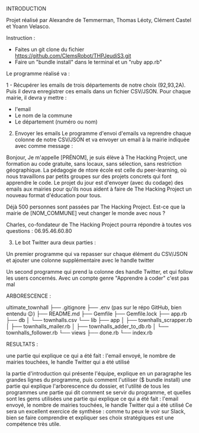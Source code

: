 
INTRODUCTION

Projet réalisé par Alexandre de Temmerman, Thomas Léoty, Clément Castel et Yoann Velasco.


Instruction :

- Faites un git clone du fichier https://github.com/ClemsRobot/THPJeudiS3.git
- Faire un "bundle install" dans le terminal et un "ruby app.rb"




Le programme réalisé va :

1 - Récupérer les emails de trois départements de notre choix (92,93,2A). 
Puis il devra enregistrer ces emails dans un fichier CSV/JSON. Pour chaque mairie, il devra y mettre :

* l'email
* Le nom de la commune
* Le département (numéro ou nom)


2) Envoyer les emails
Le programme d'envoi d'emails va reprendre chaque colonne de notre CSV/JSON et va envoyer un email à la mairie indiquée avec comme message :

Bonjour,
Je m'appelle [PRÉNOM], je suis élève à The Hacking Project, une formation au code gratuite, sans locaux, sans sélection, sans restriction géographique. La pédagogie de ntore école est celle du peer-learning, où nous travaillons par petits groupes sur des projets concrets qui font apprendre le code. Le projet du jour est d'envoyer (avec du codage) des emails aux mairies pour qu'ils nous aident à faire de The Hacking Project un nouveau format d'éducation pour tous.

Déjà 500 personnes sont passées par The Hacking Project. Est-ce que la mairie de [NOM_COMMUNE] veut changer le monde avec nous ?


Charles, co-fondateur de The Hacking Project pourra répondre à toutes vos questions : 06.95.46.60.80


3) Le bot Twitter aura deux parties :

Un premier programme qui va repasser sur chaque élément du CSV/JSON et ajouter une colonne supplémentaire avec le handle twitter

Un second programme qui prend la colonne des handle Twitter, et qui follow les users concernés. Avec un compte genre "Apprendre à coder" c'est pas mal




ARBORESCENCE :

ultimate_townhall
├── .gitignore
├── .env (pas sur le répo GitHub, bien entendu 😉)
├── README.md
├── Gemfile
├── Gemfile.lock
├── app.rb
├── db
│   └── townhalls.csv
└── lib
    ├── app
    │   ├── townhalls_scrapper.rb
    │   ├── townhalls_mailer.rb
    │   ├── townhalls_adder_to_db.rb
    │   └── townhalls_follower.rb
    └── views
        ├── done.rb
        └── index.rb




RESULTATS :



une partie qui explique ce qui a été fait : l'email envoyé, le nombre de mairies touchées, le handle Twitter qui a été utilisé







la partie d'introduction qui présente l'équipe, explique en un paragraphe les grandes lignes du programme, puis comment l'utiliser ($ bundle install)
une partie qui explique l'arborescence du dossier, et l'utilité de tous les programmes
une partie qui dit comment se servir du programme, et quelles sont les gems utilisées
une partie qui explique ce qui a été fait : l'email envoyé, le nombre de mairies touchées, le handle Twitter qui a été utilisé
Ce sera un excellent exercice de synthèse : comme tu peux le voir sur Slack, bien se faire comprendre et expliquer ses choix stratégiques est une compétence très utile.

